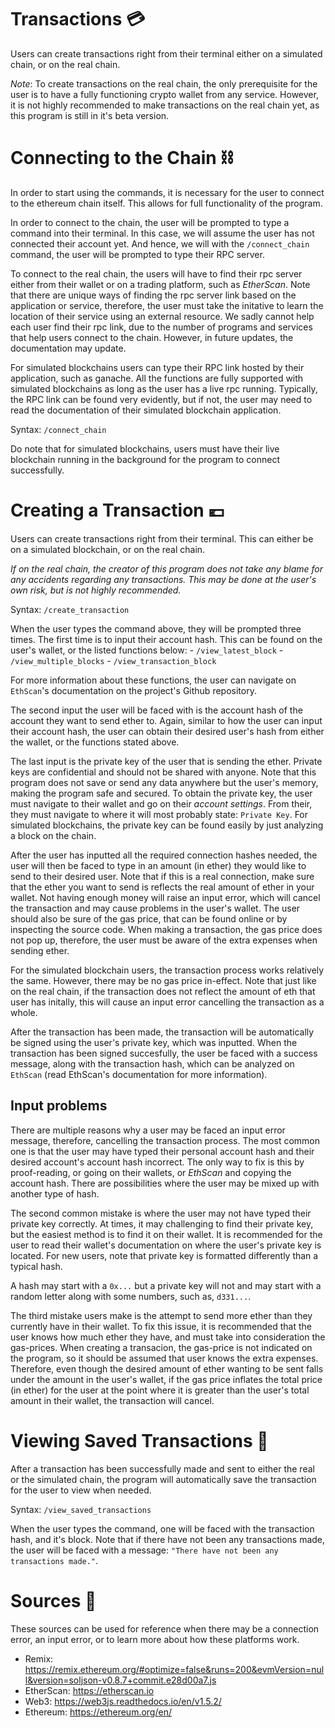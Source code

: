 
# Transactions 💳

Users can create transactions right from their terminal either on a simulated chain, or on the real chain. 

*Note*: To create transactions on the real chain, the only prerequisite for the user is to have a fully functioning crypto wallet from any service. However, it is not highly recommended to make transactions on the real chain yet, as this program is still in it's beta version.


# Connecting to the Chain ⛓

In order to start using the commands, it is necessary for the user to connect to the ethereum chain itself. This allows for full functionality of the program. 

In order to connect to the chain, the user will be prompted to type a command into their terminal. In this case, we will assume the user has not connected their account yet. And hence, we will with the `/connect_chain` command, the user will be prompted to type their RPC server.

To connect to the real chain, the users will have to find their rpc server either from their wallet or on a trading platform, such as *EtherScan*. Note that there are unique ways of finding the rpc server link based on the application or service, therefore, the user must take the initative to learn the location of their service using an external resource. We sadly cannot help each user find their rpc link, due to the number of programs and services that help users connect to the chain. However, in future updates, the documentation may update. 

For simulated blockchains users can type their RPC link hosted by their application, such as ganache. All the functions are fully supported with simulated blockchains as long as the user has a live rpc running. Typically, the RPC link can be found very evidently, but if not, the user may need to read the documentation of their simulated blockchain application. 

Syntax: `/connect_chain`

Do note that for simulated blockchains, users must have their live blockchain running in the background for the program to connect successfully. 

# Creating a Transaction 💶

Users can create transactions right from their terminal. This can either be on a simulated blockchain, or on the real chain. 

*If on the real chain, the creator of this program does not take any blame for any accidents regarding any transactions. This may be done at the user's own risk, but is not highly recommended.*

Syntax: `/create_transaction`

When the user types the command above, they will be prompted three times. The first time is to input their account hash. This can be found on the user's wallet, or the listed functions below: 
    - `/view_latest_block`
    - `/view_multiple_blocks`
    - `/view_transaction_block`

For more information about these functions, the user can navigate on `EthScan`'s documentation on the project's Github repository. 

The second input the user will be faced with is the account hash of the account they want to send ether to. Again, similar to how the user can input their account hash, the user can obtain their desired user's hash from either the wallet, or the functions stated above. 

The last input is the private key of the user that is sending the ether. Private keys are confidential and should not be shared with anyone. Note that this program does not save or send any data anywhere but the user's memory, making the program safe and secured. To obtain the private key, the user must navigate to their wallet and go on their *account settings*. From their, they must navigate to where it will most probably state: `Private Key`. For simulated blockchains, the private key can be found easily by just analyzing a block on the chain. 

After the user has inputted all the required connection hashes needed, the user will then be faced to type in an amount (in ether) they would like to send to their desired user. Note that if this is a real connection, make sure that the ether you want to send is reflects the real amount of ether in your wallet. Not having enough money will raise an input error, which will cancel the transaction and may cause problems in the user's wallet. The user should also be sure of the gas price, that can be found online or by inspecting the source code. When making a transaction, the gas price does not pop up, therefore, the user must be aware of the extra expenses when sending ether. 

For the simulated blockchain users, the transaction process works relatively the same. However, there may be no gas price in-effect. Note that just like on the real chain, if the transaction does not reflect the amount of eth that user has initally, this will cause an input error cancelling the transaction as a whole.

After the transaction has been made, the transaction will be automatically be signed using the user's private key, which was inputted. When the transaction has been signed succesfully, the user be faced with a success message, along with the transaction hash, which can be analyzed on  `EthScan` (read EthScan's documentation for more information).

## Input problems 

There are multiple reasons why a user may be faced an input error message, therefore, cancelling the transaction process. The most common one is that the user may have typed their personal account hash and their desired account's account hash incorrect. The only way to fix is this by proof-reading, or going on their wallets, or *EthScan* and copying the account hash. There are possibilities where the user may be mixed up with another type of hash. 

The second common mistake is where the user may not have typed their private key correctly. At times, it may challenging to find their private key, but the easiest method is to find it on their wallet. It is recommended for the user to read their wallet's documentation on where the user's private key is located. For new users, note that private key is formatted differently than a typical hash. 

A hash may start with a `0x...` but a private key will not and may start with a random letter along with some numbers, such as, `d331...`. 

The third mistake users make is the attempt to send more ether than they currently have in their wallet. To fix this issue, it is recommended that the user knows how much ether they have, and must take into consideration the gas-prices. When creating a transacion, the gas-price is not indicated on the program, so it should be assumed that user knows the extra expenses. Therefore, even though the desired amount of ether wanting to be sent falls under the amount in the user's wallet, if the gas price inflates the total price (in ether) for the user at the point where it is greater than the user's total amount in their wallet, the transaction will cancel.


# Viewing Saved Transactions 👀

After a transaction has been successfully made and sent to either the real or the simulated chain, the program will automatically save the transaction for the user to view when needed.

Syntax: `/view_saved_transactions` 

When the user types the command, one will be faced with the transaction hash, and it's block. Note that if there have not been any transactions made, the user will be faced with a message: `"There have not been any transactions made."`. 


# Sources 📝

These sources can be used for reference when there may be a connection error, an input error, or to learn more about how these platforms work.

 - Remix: https://remix.ethereum.org/#optimize=false&runs=200&evmVersion=null&version=soljson-v0.8.7+commit.e28d00a7.js
 - EtherScan: https://etherscan.io
 - Web3: https://web3js.readthedocs.io/en/v1.5.2/
 - Ethereum: https://ethereum.org/en/
